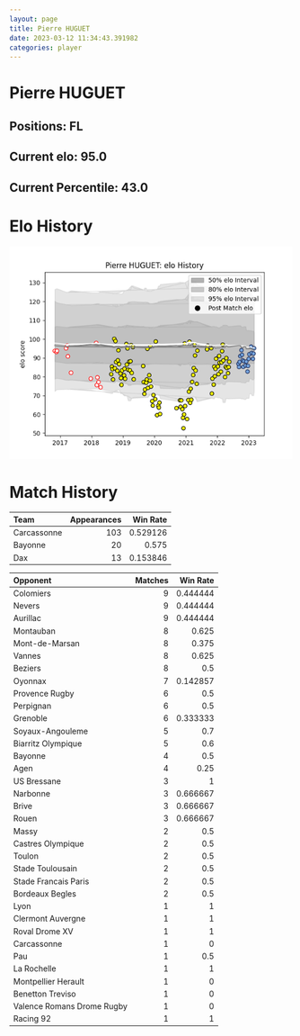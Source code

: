 ```yaml
---  
layout: page  
title: Pierre HUGUET  
date: 2023-03-12 11:34:43.391982  
categories: player  
---
```

# Pierre HUGUET

## Positions: FL

## Current elo: 95.0

## Current Percentile: 43.0

# Elo History


![elo history](history_PierreHUGUET.png)
# Match History


| Team        |   Appearances |   Win Rate |
|:------------|--------------:|-----------:|
| Carcassonne |           103 |   0.529126 |
| Bayonne     |            20 |   0.575    |
| Dax         |            13 |   0.153846 |

| Opponent                   |   Matches |   Win Rate |
|:---------------------------|----------:|-----------:|
| Colomiers                  |         9 |   0.444444 |
| Nevers                     |         9 |   0.444444 |
| Aurillac                   |         9 |   0.444444 |
| Montauban                  |         8 |   0.625    |
| Mont-de-Marsan             |         8 |   0.375    |
| Vannes                     |         8 |   0.625    |
| Beziers                    |         8 |   0.5      |
| Oyonnax                    |         7 |   0.142857 |
| Provence Rugby             |         6 |   0.5      |
| Perpignan                  |         6 |   0.5      |
| Grenoble                   |         6 |   0.333333 |
| Soyaux-Angouleme           |         5 |   0.7      |
| Biarritz Olympique         |         5 |   0.6      |
| Bayonne                    |         4 |   0.5      |
| Agen                       |         4 |   0.25     |
| US Bressane                |         3 |   1        |
| Narbonne                   |         3 |   0.666667 |
| Brive                      |         3 |   0.666667 |
| Rouen                      |         3 |   0.666667 |
| Massy                      |         2 |   0.5      |
| Castres Olympique          |         2 |   0.5      |
| Toulon                     |         2 |   0.5      |
| Stade Toulousain           |         2 |   0.5      |
| Stade Francais Paris       |         2 |   0.5      |
| Bordeaux Begles            |         2 |   0.5      |
| Lyon                       |         1 |   1        |
| Clermont Auvergne          |         1 |   1        |
| Roval Drome XV             |         1 |   1        |
| Carcassonne                |         1 |   0        |
| Pau                        |         1 |   0.5      |
| La Rochelle                |         1 |   1        |
| Montpellier Herault        |         1 |   0        |
| Benetton Treviso           |         1 |   0        |
| Valence Romans Drome Rugby |         1 |   0        |
| Racing 92                  |         1 |   1        |